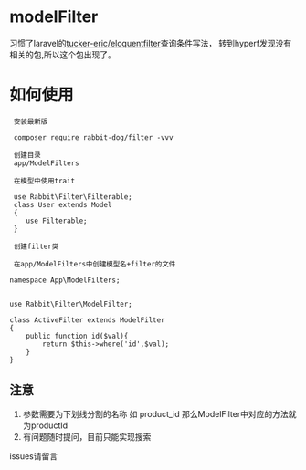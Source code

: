 # modelFilter

习惯了laravel的[tucker-eric/eloquentfilter](https://github.com/Tucker-Eric/EloquentFilter)查询条件写法，
转到hyperf发现没有相关的包,所以这个包出现了。


# 如何使用

```
 安装最新版

 composer require rabbit-dog/filter -vvv

 创建目录
 app/ModelFilters
 
 在模型中使用trait
 
 use Rabbit\Filter\Filterable;
 class User extends Model
 {
    use Filterable;
 }
 
 创建filter类
 
 在app/ModelFilters中创建模型名+filter的文件
 
namespace App\ModelFilters;


use Rabbit\Filter\ModelFilter;

class ActiveFilter extends ModelFilter
{
    public function id($val){
        return $this->where('id',$val);
    }
}
```

## 注意

1. 参数需要为下划线分割的名称 如 product_id 那么ModelFilter中对应的方法就为productId
2. 有问题随时提问，目前只能实现搜索

issues请留言


